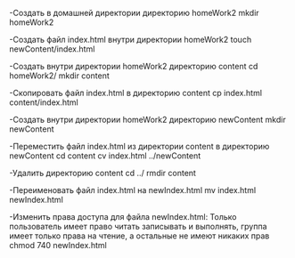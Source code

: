 -Создать в домашней директории директорию homeWork2
mkdir homeWork2

-Создать файл index.html внутри директории homeWork2
touch newContent/index.html  

-Создать внутри директории homeWork2 директорию content
cd homeWork2/
mkdir content

-Скопировать файл index.html в директорию content
cp index.html content/index.html 

-Создать внутри директории homeWork2 директорию newContent
mkdir newContent

-Переместить файл index.html из директории content в директорию newContent
cd content
cv index.html ../newContent           

-Удалить директорию content
cd ../
rmdir content   

-Переименовать файл index.html на newIndex.html
mv index.html newIndex.html  

-Изменить права доступа для файла newIndex.html: Только пользователь имеет право читать записывать и выполнять, группа имеет только права на чтение, а остальные не имеют никаких прав
chmod 740 newIndex.html 